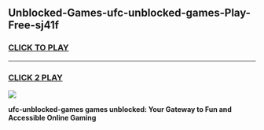 
## Unblocked-Games-ufc-unblocked-games-Play-Free-sj41f
<h3>
<a href="https://premium76.site?title=ufc-unblocked-games&ref=18A1">CLICK TO PLAY</a></h3>
<hr>

<h3>
<a href="https://premium76.site?title=ufc-unblocked-games&ref=18A1">CLICK 2 PLAY</a>
  
</h3>

<a href="https://premium76.site?title=ufc-unblocked-games&ref=18A1"><img src="https://clearcache.store/games.png"></a>


**ufc-unblocked-games games unblocked: Your Gateway to Fun and Accessible Online Gaming**
